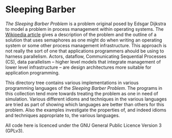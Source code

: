 # Sleeping Barber

_The Sleeping Barber Problem_ is a problem original posed by Edsgar Dijkstra to model a problem in process
management within operating systems. The
[Wikipedia article](http://en.wikipedia.org/wiki/Sleeping_barber_problem) gives a description of the problem
and the outline of a solution that uses semaphores as one might do when writing an operating system or some
other process management infrastructure.  This approach is not really the sort of one that applications
programmers ahould be using to harness parallelism. Actors, dataflow, Communicating Sequential Processes
(CS), data parallelism – higher level models that integrate management of lower level infrastructure – are
design architectures more suitable for application programming.

This directory tree contains various implementations in various programming languages of the _Sleeping
Barber Problem_.  The programs in this collection tend more towards treating the problem as one in need of
simulation.  Various different idioms and techniques in the various languages are tried as part of showing
which languages are better than others for this problem.  Also the examples investigate the properties of,
and indeed idioms and techniques appropriate to, the various languages.

All code here is licenced under the GNU General Public Licence Version 3 (GPLv3).

